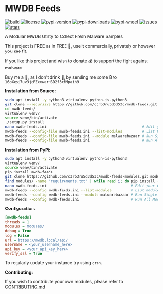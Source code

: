 # MWDB Feeds

[![build](https://travis-ci.org/c3rb3ru5d3d53c/mwdb-feeds.svg?branch=master)](https://travis-ci.org/c3rb3ru5d3d53c/mwdb-feeds)
[![license](https://img.shields.io/github/license/c3rb3ru5d3d53c/mwdb-feeds)](https://github.com/c3rb3ru5d3d53c/mwdb-feeds/blob/master/LICENSE)
[![pypi-version](https://pypip.in/v/mwdb-feeds/badge.png)](https://pypi.org/project/mwdb-feeds/)
[![pypi-downloads](https://pypip.in/d/mwdb-feeds/badge.png)](https://pypi.org/project/mwdb-feeds/)
[![pypi-wheel](https://pypip.in/wheel/mwdb-feeds/badge.svg)](https://pypi.org/project/mwdb-feeds/)
[![issues](https://img.shields.io/github/issues/c3rb3ru5d3d53c/mwdb-feeds)](https://github.com/c3rb3ru5d3d53c/mwdb-feeds/issues)
[![stars](https://img.shields.io/github/stars/c3rb3ru5d3d53c/mwdb-feeds)](https://github.com/c3rb3ru5d3d53c/mwdb-feeds/stargazers)

A Modular MWDB Utility to Collect Fresh Malware Samples

This project is FREE as in FREE :beer:, use it commercially, privately or however you see fit.

If you like this project and wish to donate :moneybag: to support the fight against malware...

Buy me a :tea:, as I don't drink :beer:, by sending me some ₿ to `16oXesi7uv3jdPZxxwarHSD2f3cNMpaih9`

**Installation from Source:**
```bash
sudo apt install -y python3-virtualenv python-is-python3
git clone --recursive https://github.com/c3rb3ru5d3d53c/mwdb-feeds.git
cd mwdb-feeds/
virtualenv venv/
source venv/bin/activate
./setup.py install
nano mwdb-feeds.ini                                            # Edit your Configuration File
mwdb-feeds --config-file mwdb-feeds.ini --list-modules         # List Modules
mwdb-feeds --config-file mwdb-feeds.ini --module malwarebazaar # Run Single Module
mwdb-feeds --config-file mwdb-feeds.ini                        # Run All Modules
```

**Installation from PyPi:**
```bash
sudo apt install -y python3-virtualenv python-is-python3
virtualenv venv/
source venv/bin/activate
pip install mwdb-feeds
git clone https://github.com/c3rb3ru5d3d53c/mwdb-feeds-modules.git modules/
find modules/ -name "requirements.txt" | while read i; do pip install -r $i; done
nano mwdb-feeds.ini                                       # Edit your Configuration File
mwdb-feeds --config mwdb-feeds.ini --list-modules         # List Modules
mwdb-feeds --config mwdb-feeds.ini --module malwarebazaar # Run Single Module
mwdb-feeds --config mwdb-feeds.ini                        # Run All Module
```

**Configuration:**
```ini
[mwdb-feeds]
threads = 1
modules = modules/
debug = True
log = False
url = https://mwdb.local/api/
username = <your_username_here>
api_key = <your_api_key_here>
verify_ssl = True
```

To regularly update your instance try using `cron`.

**Contributing:**

If you wish to contribute your own modules, please refer to [CONTRIBUTING.md](https://github.com/c3rb3ru5d3d53c/mwdb-feeds/blob/master/CONTRIBUTING.md)
